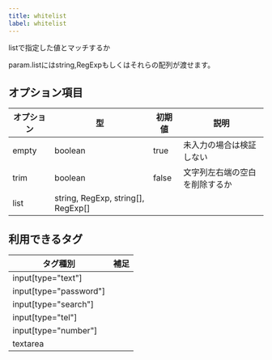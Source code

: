 ```yaml
---
title: whitelist
label: whitelist
---
```


listで指定した値とマッチするか

param.listにはstring,RegExpもしくはそれらの配列が渡せます。

## オプション項目

| オプション | 型                                 | 初期値 | 説明             |
|------------|------------------------------------|--------|------------------|
| empty      | boolean                            | true   | 未入力の場合は検証しない |
| trim       | boolean                            | false  | 文字列左右端の空白を削除するか |
| list       | string, RegExp, string[], RegExp[] |        |      |

## 利用できるタグ

| タグ種別               | 補足 |
|------------------------|------|
| input[type="text"]     |      |
| input[type="password"] |      |
| input[type="search"]   |      |
| input[type="tel"]      |      |
| input[type="number"]   |      |
| textarea               |      |
